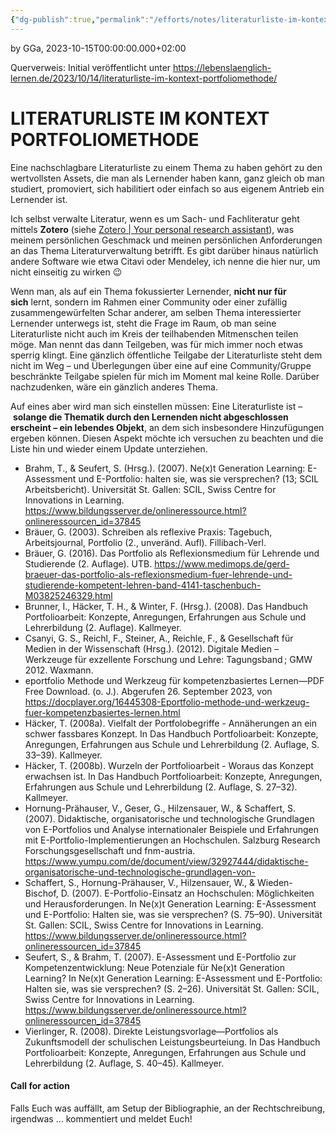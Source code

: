 ```yaml
---
{"dg-publish":true,"permalink":"/efforts/notes/literaturliste-im-kontext-portfoliomethode/","tags":["class/outcome","note/settled🧱"],"noteIcon":""}
---
```


by GGa, 2023-10-15T00:00:00.000+02:00 

Querverweis: Initial veröffentlicht unter https://lebenslaenglich-lernen.de/2023/10/14/literaturliste-im-kontext-portfoliomethode/ 
# LITERATURLISTE IM KONTEXT PORTFOLIOMETHODE

Eine nachschlagbare Literaturliste zu einem Thema zu haben gehört zu den wertvollsten Assets, die man als Lernender haben kann, ganz gleich ob man studiert, promoviert, sich habilitiert oder einfach so aus eigenem Antrieb ein Lernender ist.

Ich selbst verwalte Literatur, wenn es um Sach- und Fachliteratur geht mittels **Zotero** (siehe [Zotero | Your personal research assistant](https://www.zotero.org/)), was meinem persönlichen Geschmack und meinen persönlichen Anforderungen an das Thema Literaturverwaltung betrifft. Es gibt darüber hinaus natürlich andere Software wie etwa Citavi oder Mendeley, ich nenne die hier nur, um nicht einseitig zu wirken 😉

Wenn man, als auf ein Thema fokussierter Lernender, **nicht nur für sich** lernt, sondern im Rahmen einer Community oder einer zufällig zusammengewürfelten Schar anderer, am selben Thema interessierter Lernender unterwegs ist, steht die Frage im Raum, ob man seine Literaturliste nicht auch im Kreis der teilhabenden Mitmenschen teilen möge. Man nennt das dann Teilgeben, was für mich immer noch etwas sperrig klingt. Eine gänzlich öffentliche Teilgabe der Literaturliste steht dem nicht im Weg – und Überlegungen über eine auf eine Community/Gruppe beschränkte Teilgabe spielen für mich im Moment mal keine Rolle. Darüber nachzudenken, wäre ein gänzlich anderes Thema.

Auf eines aber wird man sich einstellen müssen: Eine Literaturliste ist – **solange die Thematik durch den Lernenden nicht abgeschlossen erscheint – ein lebendes Objekt**, an dem sich insbesondere Hinzufügungen ergeben können. Diesen Aspekt möchte ich versuchen zu beachten und die Liste hin und wieder einem Update unterziehen.

- Brahm, T., & Seufert, S. (Hrsg.). (2007). Ne(x)t Generation Learning: E-Assessment und E-Portfolio: halten sie, was sie versprechen? (13; SCIL Arbeitsbericht). Universität St. Gallen: SCIL, Swiss Centre for Innovations in Learning. https://www.bildungsserver.de/onlineressource.html?onlineressourcen_id=37845
- Bräuer, G. (2003). Schreiben als reflexive Praxis: Tagebuch, Arbeitsjournal, Portfolio (2., unveränd. Aufl). Fillibach-Verl.
- Bräuer, G. (2016). Das Portfolio als Reflexionsmedium für Lehrende und Studierende (2. Auflage). UTB. https://www.medimops.de/gerd-braeuer-das-portfolio-als-reflexionsmedium-fuer-lehrende-und-studierende-kompetent-lehren-band-4141-taschenbuch-M03825246329.html
- Brunner, I., Häcker, T. H., & Winter, F. (Hrsg.). (2008). Das Handbuch Portfolioarbeit: Konzepte, Anregungen, Erfahrungen aus Schule und Lehrerbildung (2. Auflage). Kallmeyer.
- Csanyi, G. S., Reichl, F., Steiner, A., Reichle, F., & Gesellschaft für Medien in der Wissenschaft (Hrsg.). (2012). Digitale Medien – Werkzeuge für exzellente Forschung und Lehre: Tagungsband ; GMW 2012. Waxmann.
- eportfolio Methode und Werkzeug für kompetenzbasiertes Lernen—PDF Free Download. (o. J.). Abgerufen 26. September 2023, von https://docplayer.org/16445308-Eportfolio-methode-und-werkzeug-fuer-kompetenzbasiertes-lernen.html
- Häcker, T. (2008a). Vielfalt der Portfolobegriffe - Annäherungen an ein schwer fassbares Konzept. In Das Handbuch Portfolioarbeit: Konzepte, Anregungen, Erfahrungen aus Schule und Lehrerbildung (2. Auflage, S. 33–39). Kallmeyer.
- Häcker, T. (2008b). Wurzeln der Portfolioarbeit - Woraus das Konzept erwachsen ist. In Das Handbuch Portfolioarbeit: Konzepte, Anregungen, Erfahrungen aus Schule und Lehrerbildung (2. Auflage, S. 27–32). Kallmeyer.
- Hornung-Prähauser, V., Geser, G., Hilzensauer, W., & Schaffert, S. (2007). Didaktische, organisatorische und technologische Grundlagen von E-Portfolios und Analyse internationaler Beispiele und Erfahrungen mit E-Portfolio-Implementierungen an Hochschulen. Salzburg Research Forschungsgesellschaft und fnm-austria. https://www.yumpu.com/de/document/view/32927444/didaktische-organisatorische-und-technologische-grundlagen-von-
- Schaffert, S., Hornung-Prähauser, V., Hilzensauer, W., & Wieden-Bischof, D. (2007). E-Portfolio-Einsatz an Hochschulen: Möglichkeiten und Herausforderungen. In Ne(x)t Generation Learning: E-Assessment und E-Portfolio: Halten sie, was sie versprechen? (S. 75–90). Universität St. Gallen: SCIL, Swiss Centre for Innovations in Learning. https://www.bildungsserver.de/onlineressource.html?onlineressourcen_id=37845
- Seufert, S., & Brahm, T. (2007). E-Assessment und E-Portfolio zur Kompetenzentwicklung: Neue Potenziale für Ne(x)t Generation Learning? In Ne(x)t Generation Learning: E-Assessment und E-Portfolio: Halten sie, was sie versprechen? (S. 2–26). Universität St. Gallen: SCIL, Swiss Centre for Innovations in Learning. https://www.bildungsserver.de/onlineressource.html?onlineressourcen_id=37845
- Vierlinger, R. (2008). Direkte Leistungsvorlage—Portfolios als Zukunftsmodell der schulischen Leistungsbeurteiung. In Das Handbuch Portfolioarbeit: Konzepte, Anregungen, Erfahrungen aus Schule und Lehrerbildung (2. Auflage, S. 40–45). Kallmeyer.

#### Call for action

Falls Euch was auffällt, am Setup der Bibliographie, an der Rechtschreibung, irgendwas … kommentiert und meldet Euch!